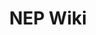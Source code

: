 ---
layout: home

title: NEP Wiki
titleTemplate: 下一代 Edgeless 资源包官方文档

hero:
  name: NEP
  text: Next-generation Edgeless Package
  tagline: 强大的开源 Windows 包管理解决方案
  actions:
    - theme: brand
      text: 快速开始
      link: /guide/getting-started
    - theme: alt
      text: 查看仓库
      link: https://github.com/EdgelessPE/nep-cli

features:
  - title: 史上最佳！
    details: 抛弃那些过时的 Windows 包管理器吧，这才是你想要的一切。
  - title: 孵化自 Edgeless PE
    details: 基于对 Edgeless 包管理的深入思考和生产实践重新构建
  - title: 专为国内软件生态设计
    details: 我们面临着地狱级的难题，但依旧游刃有余
  - title: 由 Rust 强力驱动
    details: 安全、高效、简洁，无需安装繁重的运行时依赖
---